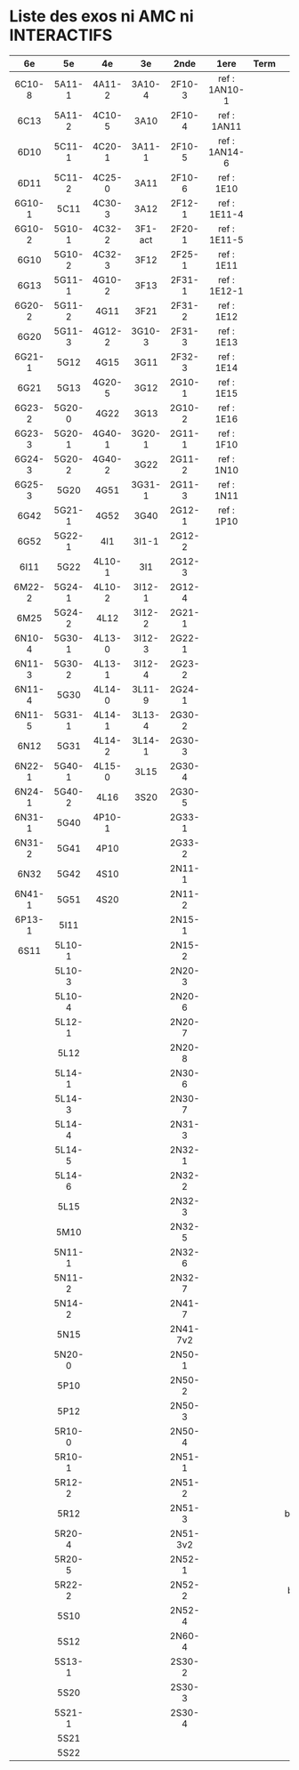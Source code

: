 # Liste des exos ni AMC ni INTERACTIFS

|6e|5e|4e|3e|2nde|1ere|Term|Reste|
|:-:|:-:|:-:|:-:|:-:|:-:|:-:|:-:|
|6C10-8|5A11-1|4A11-2|3A10-4|2F10-3|ref : 1AN10-1||CM020|
|6C13|5A11-2|4C10-5|3A10|2F10-4|ref : 1AN11||CM021|
|6D10|5C11-1|4C20-1|3A11-1|2F10-5|ref : 1AN14-6||ExC100|
|6D11|5C11-2|4C25-0|3A11|2F10-6|ref : 1E10||HPC100|
|6G10-1|5C11|4C30-3|3A12|2F12-1|ref : 1E11-4||PEA11-1|
|6G10-2|5G10-1|4C32-2|3F1-act|2F20-1|ref : 1E11-5||PEA11|
|6G10|5G10-2|4C32-3|3F12|2F25-1|ref : 1E11||PEA12|
|6G13|5G11-1|4G10-2|3F13|2F31-1|ref : 1E12-1||PEA13|
|6G20-2|5G11-2|4G11|3F21|2F31-2|ref : 1E12||PEG20|
|6G20|5G11-3|4G12-2|3G10-3|2F31-3|ref : 1E13||PEG21|
|6G21-1|5G12|4G15|3G11|2F32-3|ref : 1E14||PEG22|
|6G21|5G13|4G20-5|3G12|2G10-1|ref : 1E15||PEG23|
|6G23-2|5G20-0|4G22|3G13|2G10-2|ref : 1E16||PEG24|
|6G23-3|5G20-1|4G40-1|3G20-1|2G11-1|ref : 1F10||P003|
|6G24-3|5G20-2|4G40-2|3G22|2G11-2|ref : 1N10||P004|
|6G25-3|5G20|4G51|3G31-1|2G11-3|ref : 1N11||P005|
|6G42|5G21-1|4G52|3G40|2G12-1|ref : 1P10||P006|
|6G52|5G22-1|4I1|3I1-1|2G12-2|||P007|
|6I11|5G22|4L10-1|3I1|2G12-3|||P008|
|6M22-2|5G24-1|4L10-2|3I12-1|2G12-4|||P009|
|6M25|5G24-2|4L12|3I12-2|2G21-1|||P010|
|6N10-4|5G30-1|4L13-0|3I12-3|2G22-1|||P011|
|6N11-3|5G30-2|4L13-1|3I12-4|2G23-2|||P012|
|6N11-4|5G30|4L14-0|3L11-9|2G24-1|||P013|
|6N11-5|5G31-1|4L14-1|3L13-4|2G30-2|||P014|
|6N12|5G31|4L14-2|3L14-1|2G30-3|||P015|
|6N22-1|5G40-1|4L15-0|3L15|2G30-4|||P016|
|6N24-1|5G40-2|4L16|3S20|2G30-5|||P017|
|6N31-1|5G40|4P10-1||2G33-1|||P018|
|6N31-2|5G41|4P10||2G33-2|||P019|
|6N32|5G42|4S10||2N11-1|||P020|
|6N41-1|5G51|4S20||2N11-2|||beta2F31|
|6P13-1|5I11|||2N15-1|||beta3F23|
|6S11|5L10-1|||2N15-2|||beta3G15|
||5L10-3|||2N20-3|||beta3G41|
||5L10-4|||2N20-6|||beta3S20-1|
||5L12-1|||2N20-7|||beta3s21|
||5L12|||2N20-8|||beta4C31|
||5L14-1|||2N30-6|||beta4G20-3|
||5L14-3|||2N30-7|||beta4G20-4|
||5L14-4|||2N31-3|||beta5G30-2|
||5L14-5|||2N32-1|||beta6C33-1|
||5L14-6|||2N32-2|||beta6test2|
||5L15|||2N32-3|||beta6test2021|
||5M10|||2N32-5|||betaAleaFigure|
||5N11-1|||2N32-6|||betaAsymptotesObliques|
||5N11-2|||2N32-7|||betaEqCarreDansC|
||5N14-2|||2N41-7|||betaEqValAbs|
||5N15|||2N41-7v2|||betaEquations|
||5N20-0|||2N50-1|||betaEquationsLog|
||5P10|||2N50-2|||betaExo3d|
||5P12|||2N50-3|||betaExoLimite|
||5R10-0|||2N50-4|||betaExoSimpleMatthieu|
||5R10-1|||2N51-1|||betaModele10_simple_question-reponse|
||5R12-2|||2N51-2|||betaModele11_parametrable|
||5R12|||2N51-3|||betaModele20_plusieurs_types_de_questions|
||5R20-4|||2N51-3v2|||betaModele21_parametrables|
||5R20-5|||2N52-1|||betaModele22_avec_une_serie_de_valeurs|
||5R22-2|||2N52-2|||betaModele30_constructions_géométriques|
||5S10|||2N52-4|||betaModele31_parametrables|
||5S12|||2N60-4|||betaModele40_tableau_proportionnalite|
||5S13-1|||2S30-2|||betaModele41_tableau_signes_variations|
||5S20|||2S30-3|||betaModele50_Mathsteps|
||5S21-1|||2S30-4|||betaPol|
||5S21||||||betaProbaAouB|
||5S22||||||betaProbabilites|
